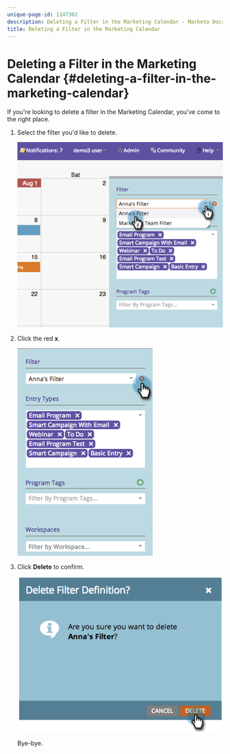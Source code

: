 ```yaml
---
unique-page-id: 1147302
description: Deleting a Filter in the Marketing Calendar - Marketo Docs - Product Documentation
title: Deleting a Filter in the Marketing Calendar
---
```


# Deleting a Filter in the Marketing Calendar {#deleting-a-filter-in-the-marketing-calendar}

If you're looking to delete a filter in the Marketing Calendar, you've come to the right place.&nbsp;

1. Select the filter you'd like to delete. 

   ![](assets/image2014-9-24-11-3a27-3a32.png)

1. Click the red **x**. 

   ![](assets/image2014-9-24-11-3a27-3a36.png)

1. Click **Delete** to confirm.

   ![](assets/image2014-9-24-11-3a27-3a42.png)

   Bye-bye.

